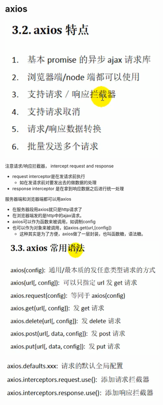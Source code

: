 # axios

![](../.gitbook/assets/image%20%28110%29.png)

注意请求/响应拦截器， intercept request and response

* request interceptor是在发请求前执行
  * 如在发请求前对要发出去的做数据的处理
* response interceptor 是在拿到响应数据之后进行统一处理

服务器端和浏览器端都可以用axios

* 在服务器段用axios就只是http请求了
* 在浏览器端发的是http中的ajax请求。
* axios可以作为函数来被调用，如调制config
* 也可以作为对象来被调用，如axios.get\(url,\[config\]\) 
  * 这种其实是为了方便，axios做了一层封装，也叫函数糖，语法糖。

![](../.gitbook/assets/image%20%28108%29.png)

![](../.gitbook/assets/image%20%28109%29.png)

